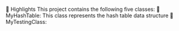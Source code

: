 🌟 Highlights
This project contains the following five classes:
🚀 MyHashTable: This class represents the hash table data structure
🚀 MyTestingClass: 

